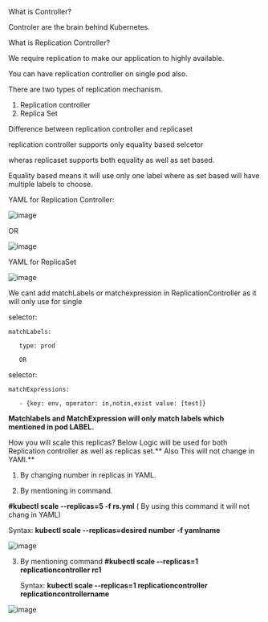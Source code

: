What is Controller?

Controler are the brain behind Kubernetes.

What is Replication Controller?

We require replication to make our application to highly available.

You can have replication controller on single pod also.

There are two types of replication mechanism.

1. Replication controller
2. Replica Set

Difference between replication controller and replicaset

replication controller supports only equality based selcetor 

wheras replicaset supports both equality as well as set based.

Equality based means it will use only one label where as set based will have multiple labels to choose.

YAML for Replication Controller:

![image](https://github.com/Khushang49/90DaysofKubernetes/assets/95266353/8f47c8a9-0f18-4052-8dac-b1e152a9d5b3)

OR

![image](https://github.com/Khushang49/90DaysofKubernetes/assets/95266353/04c2abef-250e-4e48-b490-43349e0bc208)

YAML for ReplicaSet

![image](https://github.com/Khushang49/90DaysofKubernetes/assets/95266353/72fa970f-017c-4ea2-887a-e067747d4f98)

We cant add matchLabels or matchexpression in ReplicationController as it will only use for single 

 selector:
    
    matchLabels:
       
       type: prod
	   
	   OR
  selector:
   
    matchExpressions:	  
       
       - {key: env, operator: in,notin,exist value: [test]}

 **Matchlabels and MatchExpression will only match labels which mentioned in pod LABEL.**


How you will scale this replicas? Below Logic will be used for both Replication controller as well as replicas set.** Also This will not change in YAMl.**

1. By changing number in replicas in YAML.

2. By mentioning in command.

**#kubectl scale --replicas=5 -f rs.yml**  ( By using this command it will not chang in YAML)

Syntax: **kubectl scale --replicas=desired number -f yamlname**

![image](https://github.com/Khushang49/90DaysofKubernetes/assets/95266353/ee658df8-b40b-4e63-afcc-2ed902ce61d0)

3. By mentioning command
   **#kubectl scale --replicas=1 replicationcontroller rc1**
   
   Syntax: **kubectl scale --replicas=1 replicationcontroller replicationcontrollername**
    
 ![image](https://github.com/Khushang49/90DaysofKubernetes/assets/95266353/4071226b-6754-4987-a678-bcf7525975c7)

   

